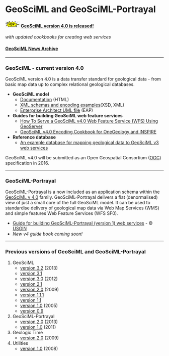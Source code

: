 # GeoSciML and GeoSciML-Portrayal

####  ![new](theme/img/new.gif) [GeoSciML version 4.0 is released!](../reference_database/reference_database_2013-11-07.zip)
*with updated cookbooks for creating web services*

#### [GeoSciML News Archive](../news_archive.php)

---

### GeoSciML - current version 4.0
GeoSciML version 4.0 is a data transfer standard  for geological data  - from basic  map data up to complex relational geological databases.
* **GeoSciML model**
    * [Documentation](http://schemas.geosciml.org/geosciml/4.0/documentation/html/) (HTML)
    * [XML schemas and encoding examples](http://schemas.geosciml.org/geosciml/4.0/)(XSD, XML)
    * [Enterprise Architect UML file](http://schemas.geosciml.org/geosciml/4.0/documentation/uml) (EAP)
* **Guides for building GeoSciML web feature services**
    * [How To Serve a GeoSciML v4.0 Web Feature Service (WFS) Using GeoServer](http://www.onegeology.org/docs/technical/OneGeologyWFSCookbook_v1.2.pdf)
    * [GeoSciML v4.0 Encoding Cookbook for OneGeology and INSPIRE](http://www.onegeology.org/docs/technical/GeoSciML_Cookbook_1.2.1.pdf)
* **Reference database**
    * [An example database for mapping geological data to GeoSciML v3 web services](../reference_database/reference_database_2013-11-07.zip)

GeoSciML v4.0 will be submitted as an Open Geospatial Consortium ([OGC](http://www.opengeospatial.org/)) specification in 2016.

---

### GeoSciML-Portrayal
GeoSciML-Portrayal is a now included as an application schema within the <a href="http://www.geosciml.org">GeoSciML v 4.0</a> family.
GeoSciML-Portrayal delivers a flat (denormalised) view of just a small core of the full GeoSciML model. It can be used to standardise  delivery of geological map data via Web Map Services (WMS) and simple features Web Feature Services (WFS SF0).
* [Guide for building GeoSciML-Portrayal (version 1) web services](http://repository.usgin.org/sites/default/files/dlio/files/2012/u11/geosciml-portrayalcookbook0.7.pdf) - &copy; <a href="http://usgin.org/">USGIN</a>
* *New v4 guide book coming soon!*

--- 

### Previous versions of  GeoSciML and GeoSciML-Portrayal
1. GeoSciML
    * [version 3.2](http://schemas.geosciml.org/geosciml/3.2/documentation/) (2013)
    * [version 3.1](http://schemas.geosciml.org/geosciml/3.1/documentation/)
    * [version 3.0](http://schemas.geosciml.org/geosciml/3.0/documentation/) (2012)
    * [version 2.1](http://schemas.geosciml.org/geosciml/2.1/)
    * [version 2.0](http://schemas.geosciml.org/geosciml/2.0/) (2009)
    * [version 1.1.1](http://schemas.geosciml.org/geosciml/1.1.1)
    * [version 1.1](http://schemas.geosciml.org/geosciml/1.1.0/)
    * [version 1.0](http://schemas.geosciml.org/geosciml/0.9.0/) (2005)
    * [version 0.9](http://schemas.geosciml.org/geosciml/0.9.0/)
2. GeoSciML-Portrayal
    * [version 2.0](http://schemas.geosciml.org/geosciml-portrayal/2.0.1/) (2013)
    * [version 1.0](http://schemas.geosciml.org/geosciml-portrayal/1.0/) (2011)
3. Geologic Time
    * [version 2.0](http://schemas.geosciml.org/geotime/2.0/) (2009)
4. Utilities
    * [version 1.0](http://schemas.geosciml.org/cgiutilities/1.0/) (2008)
